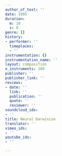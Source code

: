 ```yaml
---
author_of_text: ''
date: 1995
duration:
  m: 10
  s: 0
genre: []
history:
- performer: ''
  timeplaces:
  - ''
instrumentation: {}
instrumentation_name: ''
layout: composition
n_instruments: 100
publisher: ''
publisher_link: ''
reviews:
- date: ''
  link: ''
  publication: ''
  quote: ''
  reviewer: ''
soundcloud_ids:
- ''
title: Neural Darwinism
translator: ''
vimeo_ids:
- ''
youtube_ids:
- ''

---
```


